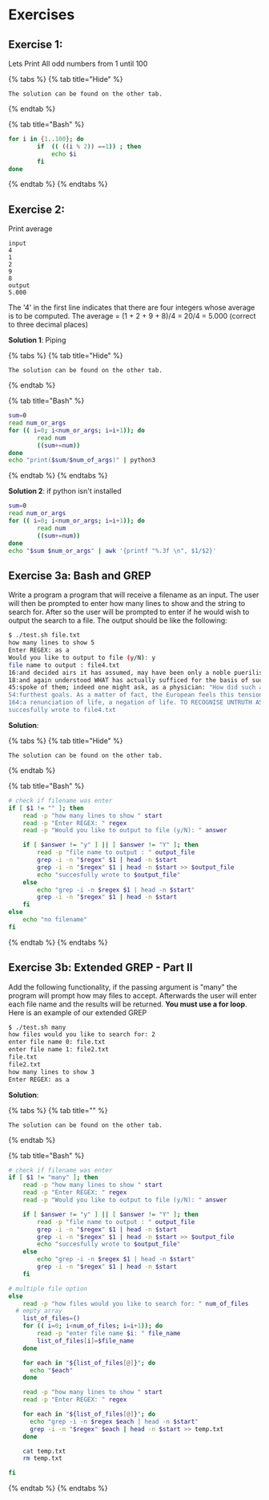 # Exercises

## Exercise 1:

Lets Print All odd numbers from 1 until 100

{% tabs %}
{% tab title="Hide" %}
```
The solution can be found on the other tab.
```
{% endtab %}

{% tab title="Bash" %}
```bash
for i in {1..100}; do
        if  (( ((i % 2)) ==1)) ; then
            echo $i
        fi
done
```
{% endtab %}
{% endtabs %}

## Exercise 2:

Print average

```text
input
4
1
2
9
8
output
5.000
```

The '4' in the first line indicates that there are four integers whose average is to be computed. The average = \(1 + 2 + 9 + 8\)/4 = 20/4 = 5.000 \(correct to three decimal places\)

**Solution 1**: Piping

{% tabs %}
{% tab title="Hide" %}
```
The solution can be found on the other tab.
```
{% endtab %}

{% tab title="Bash" %}
```bash
sum=0
read num_or_args
for (( i=0; i<num_or_args; i=i+1)); do
        read num
        ((sum+=num))
done
echo "print($sum/$num_of_args)" | python3
```
{% endtab %}
{% endtabs %}

**Solution 2**: if python isn't installed

```bash
sum=0
read num_or_args
for (( i=0; i<num_or_args; i=i+1)); do
        read num
        ((sum+=num))
done
echo "$sum $num_or_args" | awk '{printf "%.3f \n", $1/$2}'
```

## Exercise 3a: Bash and GREP

Write a program a program that will receive a filename as an input. The user will then be prompted to enter how many lines to show and the string to search for. After so the user will be prompted to enter if he would wish to output the search to a file. The output should be like the following:

```bash
$ ./test.sh file.txt
how many lines to show 5
Enter REGEX: as a
Would you like to output to file (y/N): y
file name to output : file4.txt
16:and decided airs it has assumed, may have been only a noble puerilism
18:and again understood WHAT has actually sufficed for the basis of such
45:spoke of them; indeed one might ask, as a physician: "How did such a
54:furthest goals. As a matter of fact, the European feels this tension as
164:a renunciation of life, a negation of life. TO RECOGNISE UNTRUTH AS A
succesfully wrote to file4.txt
```

**Solution**:

{% tabs %}
{% tab title="Hide" %}
```
The solution can be found on the other tab.
```
{% endtab %}

{% tab title="Bash" %}
```bash
# check if filename was enter
if [ $1 != "" ]; then
    read -p "how many lines to show " start
    read -p "Enter REGEX: " regex
    read -p "Would you like to output to file (y/N): " answer

    if [ $answer != "y" ] || [ $answer != "Y" ]; then
        read -p "file name to output : " output_file
        grep -i -n "$regex" $1 | head -n $start
        grep -i -n "$regex" $1 | head -n $start >> $output_file
        echo "succesfully wrote to $output_file"
    else
        echo "grep -i -n $regex $1 | head -n $start"
        grep -i -n "$regex" $1 | head -n $start
    fi
else
    echo "no filename"
fi
```
{% endtab %}
{% endtabs %}

## Exercise 3b: Extended GREP - Part II

Add the following functionality, if the passing argument is "many" the program will prompt how may files to accept. Afterwards the user will enter each file name and the results will be returned. **You must use a for loop**. Here is an example of our extended GREP

```bash
$ ./test.sh many
how files would you like to search for: 2
enter file name 0: file.txt
enter file name 1: file2.txt
file.txt
file2.txt
how many lines to show 3
Enter REGEX: as a
```

**Solution**:

{% tabs %}
{% tab title="" %}
```
The solution can be found on the other tab.
```
{% endtab %}

{% tab title="Bash" %}
```bash
# check if filename was enter
if [ $1 != "many" ]; then
    read -p "how many lines to show " start
    read -p "Enter REGEX: " regex
    read -p "Would you like to output to file (y/N): " answer

    if [ $answer != "y" ] || [ $answer != "Y" ]; then
        read -p "file name to output : " output_file
        grep -i -n "$regex" $1 | head -n $start
        grep -i -n "$regex" $1 | head -n $start >> $output_file
        echo "succesfully wrote to $output_file"
    else
        echo "grep -i -n $regex $1 | head -n $start"
        grep -i -n "$regex" $1 | head -n $start
    fi

# multiple file option
else
    read -p "how files would you like to search for: " num_of_files
  # empty array
    list_of_files=()
    for (( i=0; i<num_of_files; i=i+1)); do
        read -p "enter file name $i: " file_name
        list_of_files[i]=$file_name
    done

    for each in "${list_of_files[@]}"; do
      echo "$each"
    done

    read -p "how many lines to show " start
    read -p "Enter REGEX: " regex

    for each in "${list_of_files[@]}"; do
      echo "grep -i -n $regex $each | head -n $start"
      grep -i -n "$regex" $each | head -n $start >> temp.txt
    done

    cat temp.txt
    rm temp.txt

fi
```
{% endtab %}
{% endtabs %}

